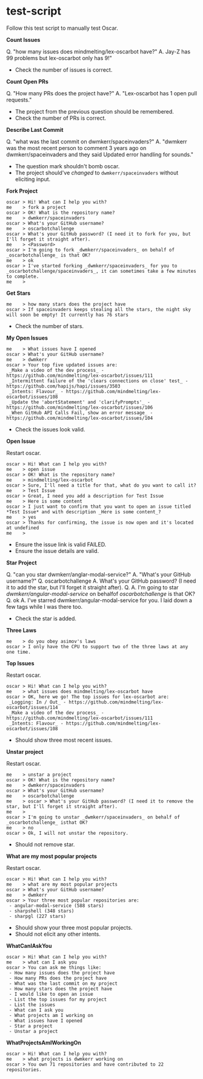 # test-script

Follow this test script to manually test Oscar.

**Count Issues**

Q. "how many issues does mindmelting/lex-oscarbot have?"
A. Jay-Z has 99 problems but lex-oscarbot only has 9!"

- Check the number of issues is correct.

**Count Open PRs**

Q. "How many PRs does the project have?"
A. "Lex-oscarbot has 1 open pull requests."

- The project from the previous question should be remembered.
- Check the number of PRs is correct.

**Describe Last Commit**

Q. "what was the last commit on dwmkerr/spaceinvaders?"
A. "dwmkerr was the most recent person to comment 3 years ago on dwmkerr/spaceinvaders and they said Updated error handling for sounds."

- The question mark shouldn't bomb oscar.
- The project should've *changed* to `dwmkerr/spaceinvaders` without eliciting input.

**Fork Project**

```
oscar > Hi! What can I help you with?
me    > fork a project
oscar > OK! What is the repository name?
me    > dwmkerr/spaceinvaders
oscar > What's your GitHub username?
me    > oscarbotchallenge
oscar > What's your GitHub password? (I need it to fork for you, but I'll forget it straight after).
me    > <Password>
oscar > I'm going to fork _dwmkerr/spaceinvaders_ on behalf of _oscarbotchallenge_ is that OK?
me    > ok
oscar > I've started forking _dwmkerr/spaceinvaders_ for you to _oscarbotchallenge/spaceinvaders_, it can sometimes take a few minutes to complete.
me    >
```

**Get Stars**

```
me    > how many stars does the project have
oscar > If spaceinvaders keeps stealing all the stars, the night sky will soon be empty! It currently has 76 stars
```

- Check the number of stars.

**My Open Issues**

```
me    > What issues have I opened
oscar > What's your GitHub username?
me    > dwmkerr
oscar > Your top five updated issues are:
 _Make a video of the dev process_ - https://github.com/mindmelting/lex-oscarbot/issues/111
 _Intermittent failure of the 'clears connections on close' test_ - https://github.com/hapijs/hapi/issues/3503
 _Intents: Flavour_ - https://github.com/mindmelting/lex-oscarbot/issues/108
 _Update the 'abortStatement' and 'clarifyPrompts'_ - https://github.com/mindmelting/lex-oscarbot/issues/106
 _When GitHub API Calls Fail, show an error message_ - https://github.com/mindmelting/lex-oscarbot/issues/104
```

- Check the issues look valid.

**Open Issue**

Restart oscar.

```
oscar > Hi! What can I help you with?
me    > open issue
oscar > OK! What is the repository name?
me    > mindmelting/lex-oscarbot
oscar > Sure, I'll need a title for that, what do you want to call it?
me    > Test Issue
oscar > Great, I need you add a description for Test Issue
me    > Here is some content
oscar > I just want to confirm that you want to open an issue titled *Test Issue* and with description _Here is some content_?
me    > yes
oscar > Thanks for confirming, the issue is now open and it's located at undefined
me    >
```

- Ensure the issue link is valid FAILED.
- Ensure the issue details are valid.

**Star Project**

Q. "can you star dwmkerr/anglar-modal-service?"
A. "What's your GitHub username?"
Q. oscarbotchallenge
A. What's your GitHub password? (I need it to add the star, but I'll forget it straight after).
Q. <enter oscarbotchallenge password>
A. I'm going to star _dwmkerr/angular-modal-service_ on behalfof _oscarbotchallenge_ is that OK?
Q. ok
A. I've starred dwmkerr/angular-modal-service for you. I laid down a few tags while I was there too.

- Check the star is added.

**Three Laws**

```
me    > do you obey asimov's laws
oscar > I only have the CPU to support two of the three laws at any one time.
```

**Top Issues**

Restart oscar.

```
oscar > Hi! What can I help you with?
me    > what issues does mindmelting/lex-oscarbot have
oscar > OK, here we go! The top issues for lex-oscarbot are:
 _Logging: In / Out_ - https://github.com/mindmelting/lex-oscarbot/issues/114
 _Make a video of the dev process_ - https://github.com/mindmelting/lex-oscarbot/issues/111
 _Intents: Flavour_ - https://github.com/mindmelting/lex-oscarbot/issues/108
 ```

- Should show three most recent issues.

**Unstar project**

Restart oscar.

```
me    > unstar a project
oscar > OK! What is the repository name?
me    > dwmkerr/spaceinvaders
oscar > What's your GitHub username?
me    > oscarbotchallenge
me    > oscar > What's your GitHub password? (I need it to remove the star, but I'll forget it straight after).
me    >
oscar > I'm going to unstar _dwmkerr/spaceinvaders_ on behalf of _oscarbotchallenge_ isthat OK?
me    > no
oscar > Ok, I will not unstar the repository.
```

- Should not remove star.

**What are my most popular projects**

Restart oscar.

```
oscar > Hi! What can I help you with?
me    > what are my most popular projects
oscar > What's your GitHub username?
me    > dwmkerr
oscar > Your three most popular repositories are:
 - angular-modal-service (588 stars)
 - sharpshell (348 stars)
 - sharpgl (227 stars)
 ```

 - Should show your three most popular projects.
 - Should not elicit any other intents.

**WhatCanIAskYou**

```
oscar > Hi! What can I help you with?
me    > what can I ask you
oscar > You can ask me things like:
 - How many issues does the project have
 - How many PRs does the project have
 - What was the last commit on my project
 - How many stars does the project have
 - I would like to open an issue
 - List the top issues for my project
 - List the issues
 - What can I ask you
 - What projects am I working on
 - What issues have I opened
 - Star a project
 - Unstar a project
```

**WhatProjectsAmIWorkingOn**

```
oscar > Hi! What can I help you with?
me    > what projects is dwmkerr working on
oscar > You own 71 repositories and have contributed to 22 repositories.
```
